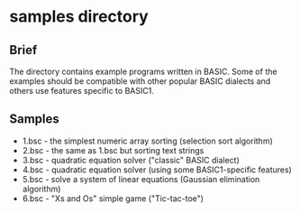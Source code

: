 # samples directory  
  
## Brief  
  
The directory contains example programs written in BASIC. Some of the examples should be compatible with other popular BASIC dialects and others use features specific to BASIC1.  
  
## Samples  
  
- 1.bsc - the simplest numeric array sorting (selection sort algorithm)  
- 2.bsc - the same as 1.bsc but sorting text strings  
- 3.bsc - quadratic equation solver ("classic" BASIC dialect)  
- 4.bsc - quadratic equation solver (using some BASIC1-specific features)  
- 5.bsc - solve a system of linear equations (Gaussian elimination algorithm)  
- 6.bsc - "Xs and Os" simple game ("Tic-tac-toe")  
